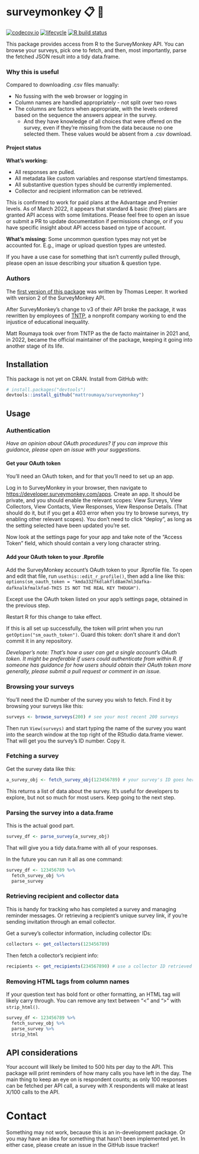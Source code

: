 
<!-- README.md is generated from README.Rmd. Please edit that file -->

# surveymonkey :clipboard: :monkey:

<!-- badges: start -->

[![codecov.io](https://codecov.io/github/tntp/surveymonkey/coverage.svg?branch=master)](https://codecov.io/github/tntp/surveymonkey?branch=master)
[![lifecycle](https://img.shields.io/badge/lifecycle-experimental-orange.svg)](https://www.tidyverse.org/lifecycle/#experimental)
[![R build
status](https://github.com/tntp/surveymonkey/workflows/R-CMD-check/badge.svg)](https://github.com/tntp/surveymonkey)
<!-- badges: end -->

This package provides access from R to the SurveyMonkey API. You can
browse your surveys, pick one to fetch, and then, most importantly,
parse the fetched JSON result into a tidy data.frame.

### Why this is useful

Compared to downloading .csv files manually:

-   No fussing with the web browser or logging in
-   Column names are handled appropriately - not split over two rows
-   The columns are factors when appropriate, with the levels ordered
    based on the sequence the answers appear in the survey.
    -   And they have knowledge of all choices that were offered on the
        survey, even if they’re missing from the data because no one
        selected them. These values would be absent from a .csv
        download.

#### Project status

**What’s working:**

-   All responses are pulled.
-   All metadata like custom variables and response start/end
    timestamps.
-   All substantive question types should be currently implemented.
-   Collector and recipient information can be retrieved.

This is confirmed to work for paid plans at the Advantage and Premier
levels. As of March 2022, it appears that standard & basic (free) plans
are granted API access with some limitations. Please feel free to open
an issue or submit a PR to update documentation if permissions change,
or if you have specific insight about API access based on type of
account.

**What’s missing:** Some uncommon question types may not yet be
accounted for. E.g., image or upload question types are untested.

If you have a use case for something that isn’t currently pulled
through, please open an issue describing your situation & question type.

### Authors

The [first version of this package](https://github.com/cloudyr/Rmonkey)
was written by Thomas Leeper. It worked with version 2 of the
SurveyMonkey API.

After SurveyMonkey’s change to v3 of their API broke the package, it was
rewritten by employees of [TNTP](https://tntp.org), a nonprofit company
working to end the injustice of educational inequality.

Matt Roumaya took over from TNTP as the de facto maintainer in 2021 and,
in 2022, became the official maintainer of the package, keeping it going
into another stage of its life.

## Installation

This package is not yet on CRAN. Install from GitHub with:

``` r
# install.packages("devtools")
devtools::install_github("mattroumaya/surveymonkey")
```

## Usage

### Authentication

*Have an opinion about OAuth procedures? If you can improve this
guidance, please open an issue with your suggestions.*

#### Get your OAuth token

You’ll need an OAuth token, and for that you’ll need to set up an app.

Log in to SurveyMonkey in your browser, then navigate to
<https://developer.surveymonkey.com/apps>. Create an app. It should be
private, and you should enable the relevant scopes: View Surveys, View
Collectors, View Contacts, View Responses, View Response Details. (That
should do it, but if you get a 403 error when you try to browse surveys,
try enabling other relevant scopes). You don’t need to click “deploy”,
as long as the setting selected have been updated you’re set.

Now look at the settings page for your app and take note of the “Access
Token” field, which should contain a very long character string.

#### Add your OAuth token to your .Rprofile

Add the SurveyMonkey account’s OAuth token to your .Rprofile file. To
open and edit that file, run `usethis::edit_r_profile()`, then add a
line like this:
`options(sm_oauth_token = "kmda332fkdlakfld8am7ml3dafka-dafknalkfmalkfad-THIS IS NOT THE REAL KEY THOUGH")`.

Except use the OAuth token listed on your app’s settings page, obtained
in the previous step.

Restart R for this change to take effect.

If this is all set up successfully, the token will print when you run
`getOption("sm_oauth_token")`. Guard this token: don’t share it and
don’t commit it in any repository.

*Developer’s note: That’s how a user can get a single account’s OAuth
token. It might be preferable if users could authenticate from within R.
If someone has guidance for how users should obtain their OAuth token
more generally, please submit a pull request or comment in an issue.*

### Browsing your surveys

You’ll need the ID number of the survey you wish to fetch. Find it by
browsing your surveys like this:

``` r
surveys <- browse_surveys(200) # see your most recent 200 surveys
```

Then run `View(surveys)` and start typing the name of the survey you
want into the search window at the top right of the RStudio data.frame
viewer. That will get you the survey’s ID number. Copy it.

### Fetching a survey

Get the survey data like this:

``` r
a_survey_obj <- fetch_survey_obj(123456789) # your survey's ID goes here
```

This returns a list of data about the survey. It’s useful for developers
to explore, but not so much for most users. Keep going to the next step.

### Parsing the survey into a data.frame

This is the actual good part.

``` r
survey_df <- parse_survey(a_survey_obj)
```

That will give you a tidy data.frame with all of your responses.

In the future you can run it all as one command:

``` r
survey_df <- 123456789 %>%
  fetch_survey_obj %>%
  parse_survey
```

### Retrieving recipient and collector data

This is handy for tracking who has completed a survey and managing
reminder messages. Or retrieving a recipient’s unique survey link, if
you’re sending invitation through an email collector.

Get a survey’s collector information, including collector IDs:

``` r
collectors <- get_collectors(123456789)
```

Then fetch a collector’s recipient info:

``` r
recipients <- get_recipients(234567890) # use a collector ID retrieved in the previous step
```

### Removing HTML tags from column names

If your question text has bold font or other formatting, an HTML tag
will likely carry through. You can remove any text between “&lt;” and
“&gt;” with `strip_html()`.

``` r
survey_df <- 123456789 %>%
  fetch_survey_obj %>%
  parse_survey %>% 
  strip_html
```

## API considerations

Your account will likely be limited to 500 hits per day to the API. This
package will print reminders of how many calls you have left in the day.
The main thing to keep an eye on is respondent counts; as only 100
responses can be fetched per API call, a survey with X respondents will
make at least X/100 calls to the API.

# Contact

Something may not work, because this is an in-development package. Or
you may have an idea for something that hasn’t been implemented yet. In
either case, please create an issue in the GitHub issue tracker!
